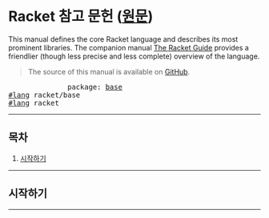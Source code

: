 # Racket 참고 문헌 ([원문](https://docs.racket-lang.org/reference/index.html))

This manual defines the core Racket language and describes its most prominent libraries. The companion manual [The Racket Guide](https://docs.racket-lang.org/guide/index.html) provides a friendlier (though less precise and less complete) overview of the language.

> The source of this manual is available on [GitHub](https://github.com/racket/racket/tree/master/pkgs/racket-doc/scribblings/reference).

<pre>
              package: <a href="https://pkgs.racket-lang.org/package/base">base</a>
<a href="https://docs.racket-lang.org/guide/Module_Syntax.html#%28part._hash-lang%29">#lang</a> racket/base
<a href="https://docs.racket-lang.org/guide/Module_Syntax.html#%28part._hash-lang%29">#lang</a> racket
</pre>

---

## 목차
1. [시작하기](#시작하기)

---

## 시작하기

---
